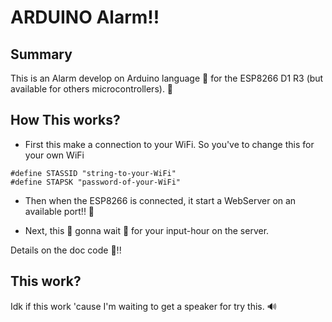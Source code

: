 # ARDUINO Alarm!!

## Summary

This is an Alarm develop on Arduino language 👾 for the ESP8266 D1 R3 (but available for others microcontrollers). 🚀

## How This works?

- First this make a connection to your WiFi. So you've to change this for your own WiFi

```
#define STASSID "string-to-your-WiFi"
#define STAPSK "password-of-your-WiFi"
```

- Then when the ESP8266 is connected, it start a WebServer on an available port!! 🤖

- Next, this 🌟 gonna wait 🌟 for your input-hour on the server.

Details on the doc code 🦈!!

## This work?

Idk if this work 'cause I'm waiting to get a speaker for try this. 🔊
